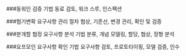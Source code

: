 ###동워인
검증 기법
동료 검토, 워크 스루, 인스펙션

###협기변확
요구사항 관리 절차
협상, 기준선, 변경 관리, 확인 및 검증

###분개할 협정
요구사항 분석 기법
분류, 개념 모델링, 할당, 협상, 정형 분석

###요프모인
요구사항 확인 기법
요구사항 검토, 프로토타이핑, 모델 검증, 인수 
